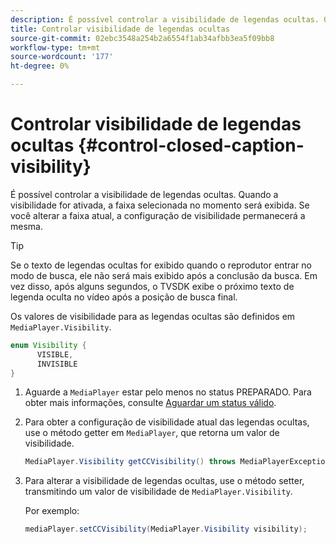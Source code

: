 ```yaml
---
description: É possível controlar a visibilidade de legendas ocultas. Quando a visibilidade for ativada, a faixa selecionada no momento será exibida. Se você alterar a faixa atual, a configuração de visibilidade permanecerá a mesma.
title: Controlar visibilidade de legendas ocultas
source-git-commit: 02ebc3548a254b2a6554f1ab34afbb3ea5f09bb8
workflow-type: tm+mt
source-wordcount: '177'
ht-degree: 0%

---
```


# Controlar visibilidade de legendas ocultas {#control-closed-caption-visibility}

É possível controlar a visibilidade de legendas ocultas. Quando a visibilidade for ativada, a faixa selecionada no momento será exibida. Se você alterar a faixa atual, a configuração de visibilidade permanecerá a mesma.

>[!TIP]
>
>Se o texto de legendas ocultas for exibido quando o reprodutor entrar no modo de busca, ele não será mais exibido após a conclusão da busca. Em vez disso, após alguns segundos, o TVSDK exibe o próximo texto de legenda oculta no vídeo após a posição de busca final.
>
>Os valores de visibilidade para as legendas ocultas são definidos em `MediaPlayer.Visibility`.
>
>```java
>enum Visibility {  
>       VISIBLE,  
>       INVISIBLE 
>}
>```
>

1. Aguarde a `MediaPlayer` estar pelo menos no status PREPARADO. Para obter mais informações, consulte [Aguardar um status válido](../../../../tvsdk-3x-android-prog/android-3x-content-playback-options-android2/ui-configure/android-3x-ui-state-prepared-wait-for.md).

1. Para obter a configuração de visibilidade atual das legendas ocultas, use o método getter em `MediaPlayer`, que retorna um valor de visibilidade.

   ```java
   MediaPlayer.Visibility getCCVisibility() throws MediaPlayerException;
   ```

1. Para alterar a visibilidade de legendas ocultas, use o método setter, transmitindo um valor de visibilidade de `MediaPlayer.Visibility`.

   Por exemplo:

   ```java
   mediaPlayer.setCCVisibility(MediaPlayer.Visibility visibility);
   ```
